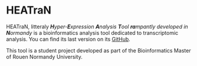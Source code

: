 # HEATraN
HEATraN, litteraly ***H**yper-**E**xpression **A**nalysis **T**ool **ra**mpantly developed in **N**ormandy* is a bioinformatics analysis tool dedicated to transcriptomic analysis. 
You can find its last version on its [GitHub](https://github.com/TheLokj/HEATraN).

This tool is a student project developed as part of the Bioinformatics Master of Rouen Normandy University.
